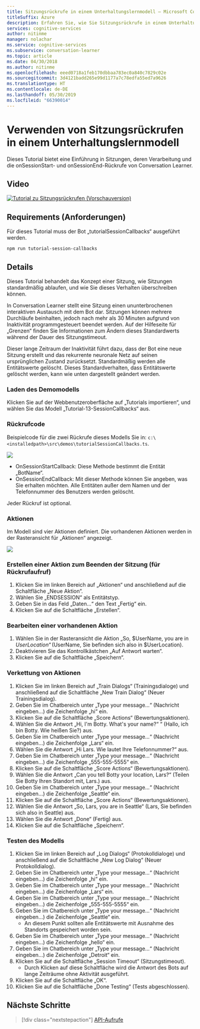 ```yaml
---
title: Sitzungsrückrufe in einem Unterhaltungslernmodell – Microsoft Cognitive Services | Microsoft-Dokumentation
titleSuffix: Azure
description: Erfahren Sie, wie Sie Sitzungsrückrufe in einem Unterhaltungslernmodell verwenden.
services: cognitive-services
author: nitinme
manager: nolachar
ms.service: cognitive-services
ms.subservice: conversation-learner
ms.topic: article
ms.date: 04/30/2018
ms.author: nitinme
ms.openlocfilehash: eeed0718a1feb170dbbaa783ec0a840c7829c02e
ms.sourcegitcommit: 3d4121badd265e99d1177a7c78edfa55ed7a9626
ms.translationtype: HT
ms.contentlocale: de-DE
ms.lasthandoff: 05/30/2019
ms.locfileid: "66390014"
---
```

# <a name="how-to-use-session-callbacks-with-a-conversation-learner-model"></a>Verwenden von Sitzungsrückrufen in einem Unterhaltungslernmodell

Dieses Tutorial bietet eine Einführung in Sitzungen, deren Verarbeitung und die onSessionStart- und onSessionEnd-Rückrufe von Conversation Learner.

## <a name="video"></a>Video

[![Tutorial zu Sitzungsrückrufen (Vorschauversion)](https://aka.ms/cl_Tutorial_v3_SessionCallbacks_Preview)](https://aka.ms/cl_Tutorial_v3_SessionCallbacks)

## <a name="requirements"></a>Requirements (Anforderungen)
Für dieses Tutorial muss der Bot „tutorialSessionCallbacks“ ausgeführt werden.

    npm run tutorial-session-callbacks

## <a name="details"></a>Details
Dieses Tutorial behandelt das Konzept einer Sitzung, wie Sitzungen standardmäßig ablaufen, und wie Sie dieses Verhalten überschreiben können.

In Conversation Learner stellt eine Sitzung einen ununterbrochenen interaktiven Austausch mit dem Bot dar. Sitzungen können mehrere Durchläufe beinhalten, jedoch nach mehr als 30 Minuten aufgrund von Inaktivität programmgesteuert beendet werden.  Auf der Hilfeseite für „Grenzen“ finden Sie Informationen zum Ändern dieses Standardwerts während der Dauer des Sitzungstimeout.

Dieser lange Zeitraum der Inaktivität führt dazu, dass der Bot eine neue Sitzung erstellt und das rekurrente neuronale Netz auf seinen ursprünglichen Zustand zurücksetzt. Standardmäßig werden alle Entitätswerte gelöscht. Dieses Standardverhalten, dass Entitätswerte gelöscht werden, kann wie unten dargestellt geändert werden.

### <a name="load-the-demo-model"></a>Laden des Demomodells

Klicken Sie auf der Webbenutzeroberfläche auf „Tutorials importieren“, und wählen Sie das Modell „Tutorial-13-SessionCallbacks“ aus.

### <a name="code-for-the-callbacks"></a>Rückrufcode

Beispielcode für die zwei Rückrufe dieses Modells Sie in: `c:\<installedpath>\src\demos\tutorialSessionCallbacks.ts`.

![](../media/tutorial11_code.PNG)

- OnSessionStartCallback: Diese Methode bestimmt die Entität „BotName“.
- OnSessionEndCallback: Mit dieser Methode können Sie angeben, was Sie erhalten möchten. Alle Entitäten außer dem Namen und der Telefonnummer des Benutzers werden gelöscht.

Jeder Rückruf ist optional.

### <a name="actions"></a>Aktionen

Im Modell sind vier Aktionen definiert. Die vorhandenen Aktionen werden in der Rasteransicht für „Aktionen“ angezeigt.

![](../media/tutorial11_actions.PNG)

### <a name="creating-an-end-session-action-for-callback-invocation"></a>Erstellen einer Aktion zum Beenden der Sitzung (für Rückrufaufruf)

1. Klicken Sie im linken Bereich auf „Aktionen“ und anschließend auf die Schaltfläche „Neue Aktion“.
2. Wählen Sie „ENDSESSION“ als Entitätstyp.
3. Geben Sie in das Feld „Daten...“ den Text „Fertig“ ein.
4. Klicken Sie auf die Schaltfläche „Erstellen“.

### <a name="edit-an-existing-action"></a>Bearbeiten einer vorhandenen Aktion

1. Wählen Sie in der Rasteransicht die Aktion „So, $UserName, you are in $UserLocation“ ($UserName, Sie befinden sich also in $UserLocation).
2. Deaktivieren Sie das Kontrollkästchen „Auf Antwort warten“.
3. Klicken Sie auf die Schaltfläche „Speichern“.

### <a name="chaining-actions"></a>Verkettung von Aktionen

1. Klicken Sie im linken Bereich auf „Train Dialogs“ (Trainingsdialoge) und anschließend auf die Schaltfläche „New Train Dialog“ (Neuer Trainingsdialog).
2. Geben Sie im Chatbereich unter „Type your message...“ (Nachricht eingeben...) die Zeichenfolge „hi“ ein.
3. Klicken Sie auf die Schaltfläche „Score Actions“ (Bewertungsaktionen).
4. Wählen Sie die Antwort „Hi, I'm Botty. What's your name?“ “ (Hallo, ich bin Botty. Wie heißen Sie?) aus.
5. Geben Sie im Chatbereich unter „Type your message...“ (Nachricht eingeben...) die Zeichenfolge „Lars“ ein.
6. Wählen Sie die Antwort „Hi Lars. Wie lautet Ihre Telefonnummer?“ aus.
7. Geben Sie im Chatbereich unter „Type your message...“ (Nachricht eingeben...) die Zeichenfolge „555-555-5555“ ein.
8. Klicken Sie auf die Schaltfläche „Score Actions“ (Bewertungsaktionen).
9. Wählen Sie die Antwort „Can you tell Botty your location, Lars?“ (Teilen Sie Botty Ihren Standort mit, Lars.) aus.
10. Geben Sie im Chatbereich unter „Type your message...“ (Nachricht eingeben...) die Zeichenfolge „Seattle“ ein.
11. Klicken Sie auf die Schaltfläche „Score Actions“ (Bewertungsaktionen).
12. Wählen Sie die Antwort „So, Lars, you are in Seattle“ (Lars, Sie befinden sich also in Seattle) aus.
13. Wählen Sie die Antwort „Done“ (Fertig) aus.
14. Klicken Sie auf die Schaltfläche „Speichern“.

### <a name="testing-the-model"></a>Testen des Modells

1. Klicken Sie im linken Bereich auf „Log Dialogs“ (Protokolldialoge) und anschließend auf die Schaltfläche „New Log Dialog“ (Neuer Protokolldialog).
2. Geben Sie im Chatbereich unter „Type your message...“ (Nachricht eingeben...) die Zeichenfolge „hi“ ein.
3. Geben Sie im Chatbereich unter „Type your message...“ (Nachricht eingeben...) die Zeichenfolge „Lars“ ein.
4. Geben Sie im Chatbereich unter „Type your message...“ (Nachricht eingeben...) die Zeichenfolge „555-555-5555“ ein.
5. Geben Sie im Chatbereich unter „Type your message...“ (Nachricht eingeben...) die Zeichenfolge „Seattle“ ein.
    - An diesem Punkt sollten alle Entitätswerte mit Ausnahme des Standorts gespeichert worden sein.
6. Geben Sie im Chatbereich unter „Type your message...“ (Nachricht eingeben...) die Zeichenfolge „hello“ ein.
7. Geben Sie im Chatbereich unter „Type your message...“ (Nachricht eingeben...) die Zeichenfolge „Detroit“ ein.
8. Klicken Sie auf die Schaltfläche „Session Timeout“ (Sitzungstimeout).
    - Durch Klicken auf diese Schaltfläche wird die Antwort des Bots auf lange Zeiträume ohne Aktivität ausgeführt.
9. Klicken Sie auf die Schaltfläche „OK“.
10. Klicken Sie auf die Schaltfläche „Done Testing“ (Tests abgeschlossen).

## <a name="next-steps"></a>Nächste Schritte

> [!div class="nextstepaction"]
> [API-Aufrufe](./14-api-calls.md)
